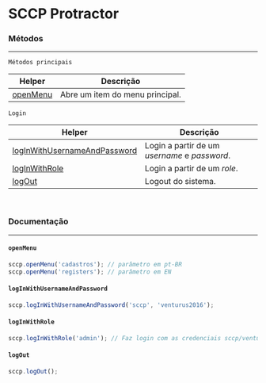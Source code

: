 # SCCP Protractor

### Métodos
-----------

`Métodos principais`

| Helper | Descrição |
| ------ | ------ |
| [openMenu](#openmenu) | Abre um item do menu principal. |

`Login`

| Helper | Descrição |
| ------ | ------ |
| [logInWithUsernameAndPassword](#loginwithusernameandpassword) | Login a partir de um *username* e *password*. |
| [logInWithRole](#loginwithrole) | Login a partir de um *role*. |
| [logOut](#logout) | Logout do sistema. |

&nbsp;

### Documentação
----------------

#### ```openMenu```
```javascript
sccp.openMenu('cadastros'); // parâmetro em pt-BR
sccp.openMenu('registers'); // parâmetro em EN
```

#### ```logInWithUsernameAndPassword```
```javascript
sccp.logInWithUsernameAndPassword('sccp', 'venturus2016');
```

#### ```logInWithRole```
```javascript
sccp.logInWithRole('admin'); // Faz login com as credenciais sccp/venturus2016 
```

#### ```logOut```
```javascript
sccp.logOut();
```
